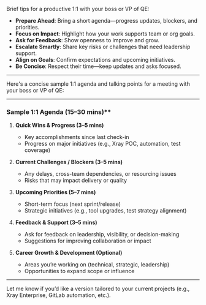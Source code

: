 Brief tips for a productive 1:1 with your boss or VP of QE:

* **Prepare Ahead**: Bring a short agenda—progress updates, blockers, and priorities.
* **Focus on Impact**: Highlight how your work supports team or org goals.
* **Ask for Feedback**: Show openness to improve and grow.
* **Escalate Smartly**: Share key risks or challenges that need leadership support.
* **Align on Goals**: Confirm expectations and upcoming initiatives.
* **Be Concise**: Respect their time—keep updates and asks focused.

------

Here's a concise sample 1:1 agenda and talking points for a meeting with your boss or VP of QE:

---

### Sample 1:1 Agenda (15–30 mins)**

1. **Quick Wins & Progress (3–5 mins)**

   * Key accomplishments since last check-in
   * Progress on major initiatives (e.g., Xray POC, automation, test coverage)

2. **Current Challenges / Blockers (3–5 mins)**

   * Any delays, cross-team dependencies, or resourcing issues
   * Risks that may impact delivery or quality

3. **Upcoming Priorities (5–7 mins)**

   * Short-term focus (next sprint/release)
   * Strategic initiatives (e.g., tool upgrades, test strategy alignment)

4. **Feedback & Support (3–5 mins)**

   * Ask for feedback on leadership, visibility, or decision-making
   * Suggestions for improving collaboration or impact

5. **Career Growth & Development (Optional)**

   * Areas you’re working on (technical, strategic, leadership)
   * Opportunities to expand scope or influence

---

Let me know if you’d like a version tailored to your current projects (e.g., Xray Enterprise, GitLab automation, etc.).


